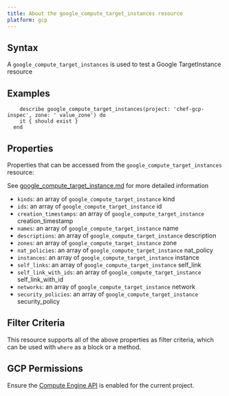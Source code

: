 ```yaml
---
title: About the google_compute_target_instances resource
platform: gcp
---
```


## Syntax
A `google_compute_target_instances` is used to test a Google TargetInstance resource

## Examples
```
    describe google_compute_target_instances(project: 'chef-gcp-inspec', zone: ' value_zone') do
    it { should exist }
  end
```

## Properties
Properties that can be accessed from the `google_compute_target_instances` resource:

See [google_compute_target_instance.md](google_compute_target_instance.md) for more detailed information
  * `kinds`: an array of `google_compute_target_instance` kind
  * `ids`: an array of `google_compute_target_instance` id
  * `creation_timestamps`: an array of `google_compute_target_instance` creation_timestamp
  * `names`: an array of `google_compute_target_instance` name
  * `descriptions`: an array of `google_compute_target_instance` description
  * `zones`: an array of `google_compute_target_instance` zone
  * `nat_policies`: an array of `google_compute_target_instance` nat_policy
  * `instances`: an array of `google_compute_target_instance` instance
  * `self_links`: an array of `google_compute_target_instance` self_link
  * `self_link_with_ids`: an array of `google_compute_target_instance` self_link_with_id
  * `networks`: an array of `google_compute_target_instance` network
  * `security_policies`: an array of `google_compute_target_instance` security_policy

## Filter Criteria
This resource supports all of the above properties as filter criteria, which can be used
with `where` as a block or a method.

## GCP Permissions

Ensure the [Compute Engine API](https://console.cloud.google.com/apis/library/compute.googleapis.com/) is enabled for the current project.
